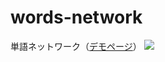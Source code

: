 # words-network
単語ネットワーク（<a href="https://probabilityhill.github.io/words-network.github.io/">デモページ</a>）
<a href="https://probabilityhill.github.io/words-network.github.io/">
  <img src="https://user-images.githubusercontent.com/74280232/156967428-7f73efd5-901e-44c5-b07b-4bfb4c61c8e5.gif" >
</a>

